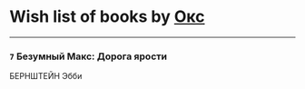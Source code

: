 # Wish list of books by [Окс](http://www.knigopis.com/#/user/books?u=102536471289425216982-google)
---

### `7` Безумный Макс: Дорога ярости
БЕРНШТЕЙН Эбби


